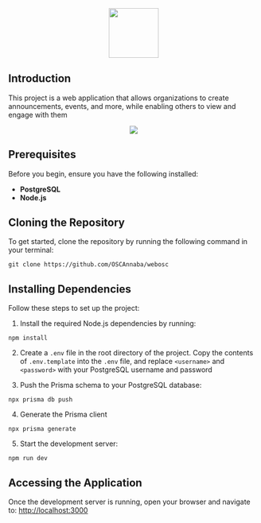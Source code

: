 <div align="center">
  <a href="mailto:osca@univ-annaba.dz"><img src="https://github.com/user-attachments/assets/0801f74b-059f-4d8c-b87c-0403c244bf9a" width="100"/></a>
</div>

## Introduction

This project is a web application that allows organizations to create announcements, events, and more, while enabling others to view and engage with them

<div align="center">
  <kbd>
    <img src="https://github.com/user-attachments/assets/e903314e-1692-4452-b4f6-96598837aa4c" />
  </kbd>
</div>

## Prerequisites

Before you begin, ensure you have the following installed:

- **PostgreSQL**
- **Node.js**

## Cloning the Repository

To get started, clone the repository by running the following command in your terminal:

```
git clone https://github.com/OSCAnnaba/webosc
```

## Installing Dependencies

Follow these steps to set up the project:

1. Install the required Node.js dependencies by running:
```
npm install
```

2. Create a `.env` file in the root directory of the project. Copy the contents of `.env.template` into the `.env` file, and replace `<username>` and `<password>` with your PostgreSQL username and password
  
3. Push the Prisma schema to your PostgreSQL database:
```
npx prisma db push
```

4. Generate the Prisma client
```
npx prisma generate
```

5. Start the development server:
```
npm run dev
```

## Accessing the Application

Once the development server is running, open your browser and navigate to:
[http://localhost:3000](http://localhost:3000)
